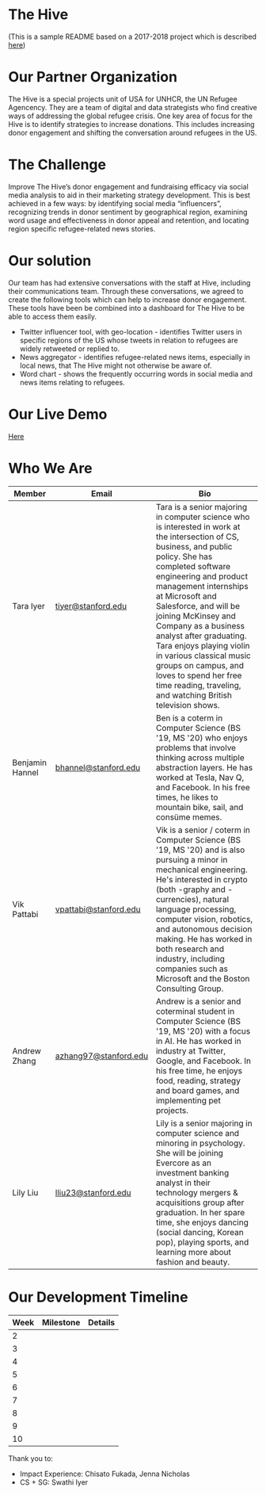 # The Hive
(This is a sample README based on a 2017-2018 project which is described [here](https://docs.google.com/presentation/d/1IEg6mPC_QWvWVlcaovjPBC3xovZGu4Lv01wZbglIj9M/edit#slide=id.g51ee624732_0_151))

# Our Partner Organization
The Hive is a special projects unit of USA for UNHCR, the UN Refugee Agencency. They are a team of digital and data strategists who find creative ways of addressing the global refugee crisis. One key area of focus for the Hive is to identify strategies to increase donations. This includes increasing donor engagement and shifting the conversation around refugees in the US.

# The Challenge
Improve The Hive’s donor engagement and fundraising efficacy via social media analysis to aid in their marketing strategy development. This is best achieved in a few ways: by identifying social media “influencers”, recognizing trends in donor sentiment by geographical region, examining word usage and effectiveness in donor appeal and retention, and locating region specific refugee-related news stories.

# Our solution
Our team has had extensive conversations with the staff at Hive, including their communications team. Through these conversations, we agreed to create the following tools which can help to increase donor engagement. These tools have been be combined into a dashboard for The Hive to be able to access them easily. 
* Twitter influencer tool, with geo-location - identifies Twitter users in specific regions of the US whose tweets in relation to refugees are widely retweeted or replied to.
* News aggregator - identifies refugee-related news items, especially in local news, that The Hive might not otherwise be aware of.
* Word chart - shows the frequently occurring words in social media and news items relating to refugees.

# Our Live Demo
[Here](blank.org)

# Who We Are
Member | Email | Bio
--- | --- | ---
Tara Iyer | tiyer@stanford.edu | Tara is a senior majoring in computer science who is interested in work at the intersection of CS, business, and public policy. She has completed software engineering and product management internships at Microsoft and Salesforce, and will be joining McKinsey and Company as a business analyst after graduating. Tara enjoys playing violin in various classical music groups on campus, and loves to spend her free time reading, traveling, and watching British television shows.
Benjamin Hannel | bhannel@stanford.edu | Ben is a coterm in Computer Science (BS '19, MS '20) who enjoys problems that involve thinking across multiple abstraction layers. He has worked at Tesla, Nav Q, and Facebook. In his free times, he likes to mountain bike, sail, and consüme memes.
Vik Pattabi | vpattabi@stanford.edu | Vik is a senior / coterm in Computer Science (BS '19, MS '20) and is also pursuing a minor in mechanical engineering. He's interested in crypto (both -graphy and -currencies), natural language processing, computer vision, robotics, and autonomous decision making. He has worked in both research and industry, including companies such as Microsoft and the Boston Consulting Group.
Andrew Zhang  | azhang97@stanford.edu | Andrew is a senior and coterminal student in Computer Science (BS '19, MS '20) with a focus in AI. He has worked in industry at Twitter, Google, and Facebook. In his free time, he enjoys food, reading, strategy and board games, and implementing pet projects.
Lily Liu | lliu23@stanford.edu | Lily is a senior majoring in computer science and minoring in psychology. She will be joining Evercore as an investment banking analyst in their technology mergers & acquisitions group after graduation. In her spare time, she enjoys dancing (social dancing, Korean pop), playing sports, and learning more about fashion and beauty.

# Our Development Timeline
Week | Milestone | Details
--- | --- | ---
2 | |
3 | |
4 | |
5 | |
6 | |
7 | |
8 | |
9 | |
10 | |




Thank you to:
* Impact Experience: Chisato Fukada, Jenna Nicholas
* CS + SG: Swathi Iyer
